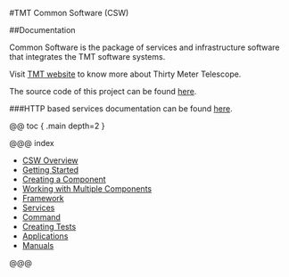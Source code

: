 #TMT Common Software (CSW)

##Documentation

Common Software is the package of services and infrastructure software that integrates the TMT software systems.

Visit [TMT website](http://www.tmt.org) to know more about Thirty Meter Telescope.

The source code of this project can be found [here](https://github.com/tmtsoftware/csw-prod).

###HTTP based services documentation can be found [here](swagger/index.html).

@@ toc { .main depth=2 }

@@@ index
* [CSW Overview](cswOverview.md)
* [Getting Started](gettingStarted.md)
* [Creating a Component](createComponent.md)
* [Working with Multiple Components](multipleComponents.md)
* [Framework](framework.md)
* [Services](services.md)
* [Command](command.md)
* [Creating Tests](creatingTests.md)
* [Applications](apps.md)
* [Manuals](manuals.md)

@@@


